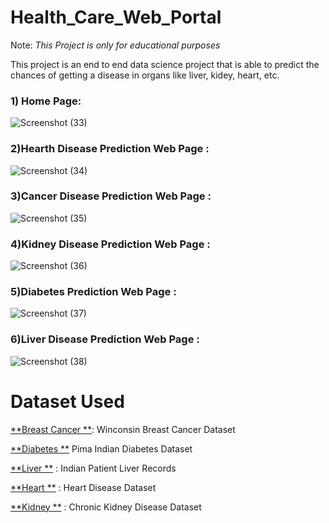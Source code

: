 # Health_Care_Web_Portal
Note: *This Project is only for educational purposes*

This project is an end to end data science project that is able to predict the chances of getting a disease in organs like liver, kidey, heart, etc.


### 1) Home Page:
![Screenshot (33)](https://user-images.githubusercontent.com/63738852/103192211-e15fa680-48fd-11eb-8162-4dee2110ad9d.png)


### 2)Hearth Disease Prediction Web Page :
![Screenshot (34)](https://user-images.githubusercontent.com/63738852/103192150-a493af80-48fd-11eb-8b39-07e0b47187a2.png)


### 3)Cancer Disease Prediction Web Page :


![Screenshot (35)](https://user-images.githubusercontent.com/63738852/103192152-a5c4dc80-48fd-11eb-94aa-938be330eb9a.png)


### 4)Kidney Disease Prediction Web Page :


![Screenshot (36)](https://user-images.githubusercontent.com/63738852/103192157-a9586380-48fd-11eb-87c3-2a504eb7f8f3.png)



### 5)Diabetes Prediction Web Page :


![Screenshot (37)](https://user-images.githubusercontent.com/63738852/103192160-aa899080-48fd-11eb-9789-9e10b4f4be28.png)



### 6)Liver Disease Prediction Web Page :


![Screenshot (38)](https://user-images.githubusercontent.com/63738852/103192161-ac535400-48fd-11eb-8dc7-5dbad67f1409.png)

# **Dataset Used**
[**Breast Cancer **](https://www.kaggle.com/uciml/breast-cancer-wisconsin-data): Winconsin Breast Cancer Dataset

[**Diabetes **](https://www.kaggle.com/uciml/pima-indians-diabetes-database) Pima Indian Diabetes Dataset

[**Liver **](https://www.kaggle.com/uciml/indian-liver-patient-records) : Indian Patient Liver Records

[**Heart **](https://www.kaggle.com/ronitf/heart-disease-uci) : Heart Disease Dataset

[**Kidney **](https://www.kaggle.com/mansoordaku/ckdisease) : Chronic Kidney Disease Dataset
